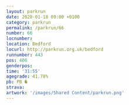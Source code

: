 ```yaml
---
layout: parkrun
date: 2020-01-18 09:00 +0100
category: parkrun
permalink: /parkrun/66
number: 66
locnumber: 
location: Bedford
locurl: http://parkrun.org.uk/bedford
runnumber: 443
pos: 406
genderpos: 
time: '31:55'
agegrade: 41.78%
pb: PB �
strava: 
artwork: '/images/Shared Content/parkrun.png'
---
```

